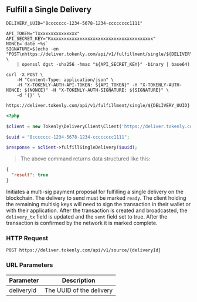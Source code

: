 ## Fulfill a Single Delivery

```shell
DELIVERY_UUID="8ccccccc-1234-5678-1234-cccccccc1111"

API_TOKEN="Txxxxxxxxxxxxxxx"
API_SECRET_KEY="Kxxxxxxxxxxxxxxxxxxxxxxxxxxxxxxxxxxxxxxx"
NONCE=`date +%s`
SIGNATURE=$(echo -en "POST\nhttps://deliver.tokenly.com/api/v1/fulfillment/single/${DELIVERY_UUID}\n{}\n${API_TOKEN}\n${NONCE}" \
    | openssl dgst -sha256 -hmac "${API_SECRET_KEY}" -binary | base64)

curl -X POST \
    -H "Content-Type: application/json" \
    -H "X-TOKENLY-AUTH-API-TOKEN: ${API_TOKEN}" -H "X-TOKENLY-AUTH-NONCE: ${NONCE}" -H "X-TOKENLY-AUTH-SIGNATURE: ${SIGNATURE}" \
    -d '{}' \
    https://deliver.tokenly.com/api/v1/fulfillment/single/${DELIVERY_UUID}
```

```php
<?php

$client = new Tokenly\DeliveryClient\Client('https://deliver.tokenly.com', $API_TOKEN, $API_SECRET_KEY);

$uuid = "8ccccccc-1234-5678-1234-cccccccc1111";

$response = $client->fulfillSingleDelivery($uuid);

```


> The above command returns data structured like this:

```json
{
  "result": true
}
```

Initiates a multi-sig payment proposal for fulfilling a single delivery on the blockchain. The delivery to send must be marked `ready`. The client holding the remaining multisig keys will need to sign the transaction in their wallet or with their application. After the transaction is created and broadcasted, the `delivery_tx` field is updated and the `sent` field set to true.  After the transaction is confirmed by the network it is marked complete.


### HTTP Request

`POST https://deliver.tokenly.com/api/v1/source/{deliveryId}`


### URL Parameters

Parameter  | Description
---------  | -----------
deliveryId | The UUID of the delivery

